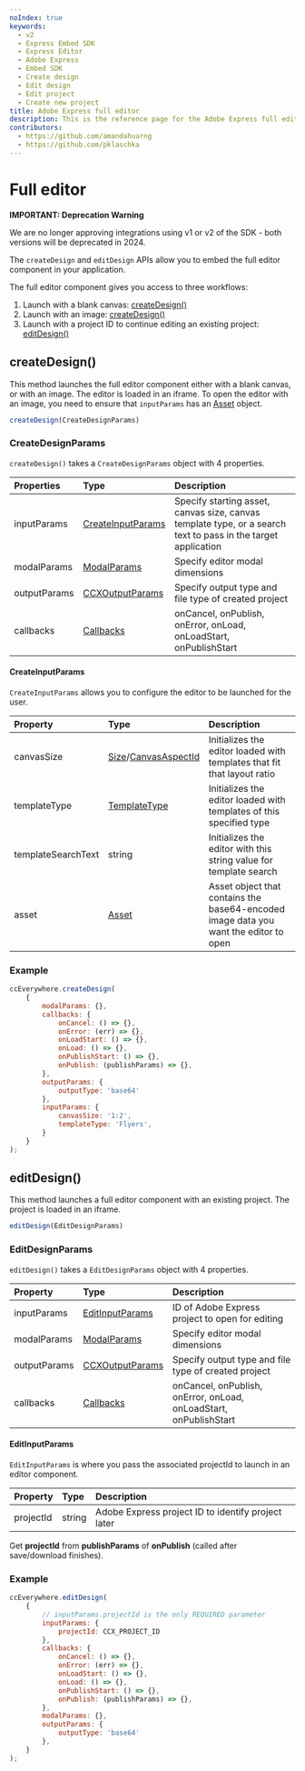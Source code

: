 ```yaml
---
noIndex: true
keywords:
  - v2
  - Express Embed SDK
  - Express Editor
  - Adobe Express
  - Embed SDK
  - Create design
  - Edit design
  - Edit project
  - Create new project
title: Adobe Express full editor
description: This is the reference page for the Adobe Express full editor component.
contributors:
  - https://github.com/amandahuarng
  - https://github.com/pklaschka
---
```

# Full editor

<InlineAlert variant="error" slots="header, text" />

**IMPORTANT: Deprecation Warning**

We are no longer approving integrations using v1 or v2 of the SDK - both versions will be deprecated in 2024.

The `createDesign` and `editDesign` APIs allow you to embed the full editor component in your application.

The full editor component gives you access to three workflows:

1. Launch with a blank canvas: [createDesign()](#createdesign)
2. Launch with an image: [createDesign()](#createdesign)
3. Launch with a project ID to continue editing an existing project: [editDesign()](#editdesign)

## createDesign()

This method launches the full editor component either with a blank canvas, or with an image. The editor is loaded in an iframe. To open the editor with an image, you need to ensure that `inputParams` has an [Asset](../shared_types/index.md#asset) object.

```js
createDesign(CreateDesignParams)
```

### CreateDesignParams

`createDesign()` takes a `CreateDesignParams` object with 4 properties.

| Properties | Type | Description
| :-- | :--| :--
| inputParams | [CreateInputParams](#createinputparams) | Specify starting asset, canvas size, canvas template type, or a search text to pass in the target application
| modalParams | [ModalParams](../shared_types/index.md#modalparams) | Specify editor modal dimensions
| outputParams | [CCXOutputParams](../shared_types/index.md#ccxoutputparams) | Specify output type and file type of created project
| callbacks | [Callbacks](../shared_types/index.md#callbacks) | onCancel, onPublish, onError, onLoad, onLoadStart, onPublishStart

#### CreateInputParams

`CreateInputParams` allows you to configure the editor to be launched for the user.

| Property | Type| Description
| :-- | :--| :--
| canvasSize| [Size](../shared_types/index.md#size)/[CanvasAspectId](../../../guides/full_editor/customization/index.md#canvasaspectid) | Initializes the editor loaded with templates that fit that layout ratio
| templateType | [TemplateType](../../../guides/full_editor/customization/index.md#templatetype) | Initializes the editor loaded with templates of this specified type
| templateSearchText | string | Initializes the editor with this string value for template search
| asset | [Asset](../shared_types/index.md#asset) | Asset object that contains the base64-encoded image data you want the editor to open

### Example

```js
ccEverywhere.createDesign(
    {
        modalParams: {},
        callbacks: {
            onCancel: () => {},
            onError: (err) => {},
            onLoadStart: () => {},
            onLoad: () => {},
            onPublishStart: () => {},
            onPublish: (publishParams) => {},
        },
        outputParams: { 
            outputType: 'base64'
        },
        inputParams: { 
            canvasSize: '1:2',
            templateType: 'Flyers',
        }
    }
); 
```

## editDesign()

This method launches a full editor component with an existing project. The project is loaded in an iframe.

```js
editDesign(EditDesignParams)
```

### EditDesignParams

`editDesign()` takes a `EditDesignParams` object with 4 properties.

| Property | Type | Description
| :-- | :--| :--
| inputParams | [EditInputParams](#editinputparams) | ID of Adobe Express project to open for editing
| modalParams | [ModalParams](../shared_types/index.md#modalparams) | Specify editor modal dimensions
| outputParams | [CCXOutputParams](../shared_types/index.md#ccxoutputparams) | Specify output type and file type of created project
| callbacks | [Callbacks](../shared_types/index.md#callbacks) | onCancel, onPublish, onError, onLoad, onLoadStart, onPublishStart

#### EditInputParams

`EditInputParams` is where you pass the associated projectId to launch in an editor component.
  
| Property | Type | Description
| :-- | :--| :--
| projectId| string | Adobe Express project ID to identify project later

Get **projectId** from **publishParams** of **onPublish** (called after save/download finishes).

### Example

```js
ccEverywhere.editDesign(
    {
        // inputParams.projectId is the only REQUIRED parameter
        inputParams: { 
            projectId: CCX_PROJECT_ID 
        },
        callbacks: {
            onCancel: () => {},
            onError: (err) => {},
            onLoadStart: () => {},
            onLoad: () => {},
            onPublishStart: () => {},
            onPublish: (publishParams) => {},
        },
        modalParams: {},
        outputParams: { 
            outputType: 'base64'
        },
    }
);
```
